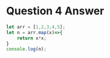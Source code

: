 # Question 4 Answer

```js
let arr = [1,2,3,4,5];
let n = arr.map(x)=>{
    return x*x;
}
console.log(n);
```